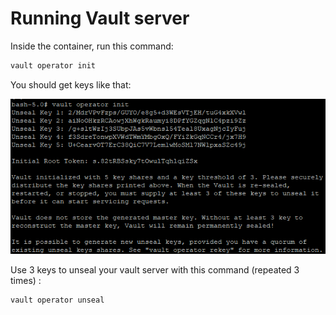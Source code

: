 # Running Vault server
Inside the container, run this command:
```bash
vault operator init
```
You should get keys like that:

![Screen](pictures/unsealing.PNG)


Use 3 keys to unseal your vault server with this command (repeated 3 times) :
```bash
vault operator unseal
```
